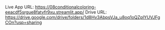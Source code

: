 Live App URL: https://08conditionalcoloring-eeacdf5srgue8fatvfr9xu.streamlit.app/
Drive URL: https://drive.google.com/drive/folders/1d8Hv3AbpsVJa_u8oq1oQZplYUVJFgCOn?usp=sharing
